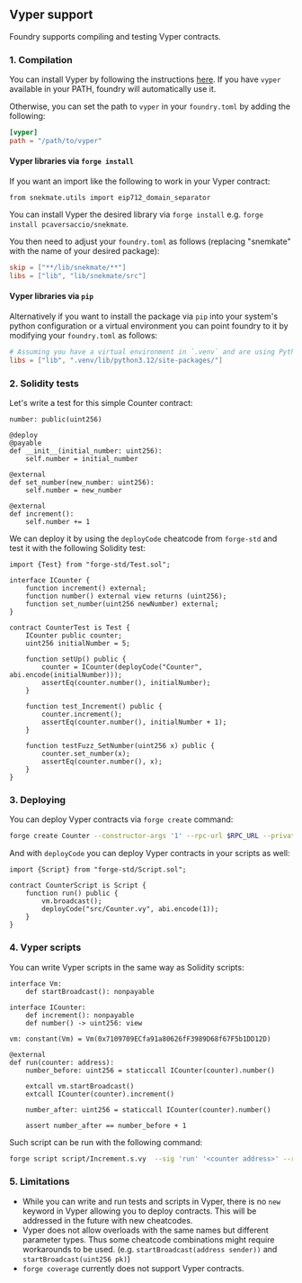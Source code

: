 ## Vyper support

Foundry supports compiling and testing Vyper contracts.

### 1. Compilation

You can install Vyper by following the instructions [here](https://vyper.readthedocs.io/en/stable/installing-vyper.html). If you have `vyper` available in your PATH, foundry will automatically use it.

Otherwise, you can set the path to `vyper` in your `foundry.toml` by adding the following:
```toml
[vyper]
path = "/path/to/vyper"
```

#### Vyper libraries via `forge install`

If you want an import like the following to work in your Vyper contract:

```vyper
from snekmate.utils import eip712_domain_separator
```

You can install Vyper the desired library via `forge install` e.g. `forge install pcaversaccio/snekmate`.

You then need to adjust your `foundry.toml` as follows (replacing "snemkate" with the name of your
desired package):

```toml
skip = ["**/lib/snekmate/**"]
libs = ["lib", "lib/snekmate/src"]
```

#### Vyper libraries via `pip`

Alternatively if you want to install the package via `pip` into your system's python configuration
or a virtual environment you can point foundry to it by modifying your `foundry.toml` as follows:

```toml
# Assuming you have a virtual environment in `.venv` and are using Python 3.12
libs = ["lib", ".venv/lib/python3.12/site-packages/"]
```


### 2. Solidity tests

Let's write a test for this simple Counter contract:

```vyper
number: public(uint256)

@deploy
@payable
def __init__(initial_number: uint256):
    self.number = initial_number

@external
def set_number(new_number: uint256):
    self.number = new_number

@external
def increment():
    self.number += 1
```

We can deploy it by using the `deployCode` cheatcode from `forge-std` and test it with the following Solidity test:
```solidity
import {Test} from "forge-std/Test.sol";

interface ICounter {
    function increment() external;
    function number() external view returns (uint256);
    function set_number(uint256 newNumber) external;
}

contract CounterTest is Test {
    ICounter public counter;
    uint256 initialNumber = 5;

    function setUp() public {
        counter = ICounter(deployCode("Counter", abi.encode(initialNumber)));
        assertEq(counter.number(), initialNumber);
    }

    function test_Increment() public {
        counter.increment();
        assertEq(counter.number(), initialNumber + 1);
    }

    function testFuzz_SetNumber(uint256 x) public {
        counter.set_number(x);
        assertEq(counter.number(), x);
    }
}
```

### 3. Deploying

You can deploy Vyper contracts via `forge create` command:
```bash
forge create Counter --constructor-args '1' --rpc-url $RPC_URL --private-key $PRIVATE_KEY
```

And with `deployCode` you can deploy Vyper contracts in your scripts as well:
```solidity
import {Script} from "forge-std/Script.sol";

contract CounterScript is Script {
    function run() public {
        vm.broadcast();
        deployCode("src/Counter.vy", abi.encode(1));
    }
}
```

### 4. Vyper scripts

You can write Vyper scripts in the same way as Solidity scripts:
```vyper
interface Vm:
    def startBroadcast(): nonpayable

interface ICounter:
    def increment(): nonpayable
    def number() -> uint256: view

vm: constant(Vm) = Vm(0x7109709ECfa91a80626fF3989D68f67F5b1DD12D)

@external
def run(counter: address):
    number_before: uint256 = staticcall ICounter(counter).number()

    extcall vm.startBroadcast()
    extcall ICounter(counter).increment()

    number_after: uint256 = staticcall ICounter(counter).number()

    assert number_after == number_before + 1
```

Such script can be run with the following command:
```bash
forge script script/Increment.s.vy  --sig 'run' '<counter address>' --rpc-url $RPC_URL --broadcast  --private-key $PRIVATE_KEY
```

### 5. Limitations

- While you can write and run tests and scripts in Vyper, there is no `new` keyword in Vyper allowing you to deploy contracts. This will be addressed in the future with new cheatcodes.
- Vyper does not allow overloads with the same names but different parameter types. Thus some cheatcode combinations might require workarounds to be used. (e.g. `startBroadcast(address sender))` and `startBroadcast(uint256 pk)`)
- `forge coverage` currently does not support Vyper contracts.
